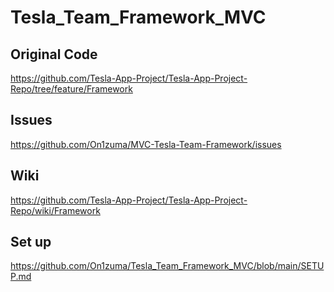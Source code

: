 # Tesla_Team_Framework_MVC

## Original Code

https://github.com/Tesla-App-Project/Tesla-App-Project-Repo/tree/feature/Framework

## Issues

https://github.com/On1zuma/MVC-Tesla-Team-Framework/issues

## Wiki

https://github.com/Tesla-App-Project/Tesla-App-Project-Repo/wiki/Framework

## Set up

https://github.com/On1zuma/Tesla_Team_Framework_MVC/blob/main/SETUP.md
